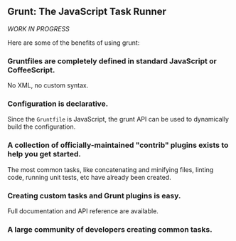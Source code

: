 ## Grunt: The JavaScript Task Runner

_WORK IN PROGRESS_

Here are some of the benefits of using grunt:

### Gruntfiles are completely defined in standard JavaScript or CoffeeScript.
No XML, no custom syntax.

### Configuration is declarative.
Since the `Gruntfile` is JavaScript, the grunt API can be used to dynamically build the configuration.

### A collection of officially-maintained "contrib" plugins exists to help you get started.
The most common tasks, like concatenating and minifying files, linting code, running unit tests, etc have already been created.

### Creating custom tasks and Grunt plugins is easy.
Full documentation and API reference are available.

### A large community of developers creating common tasks.
